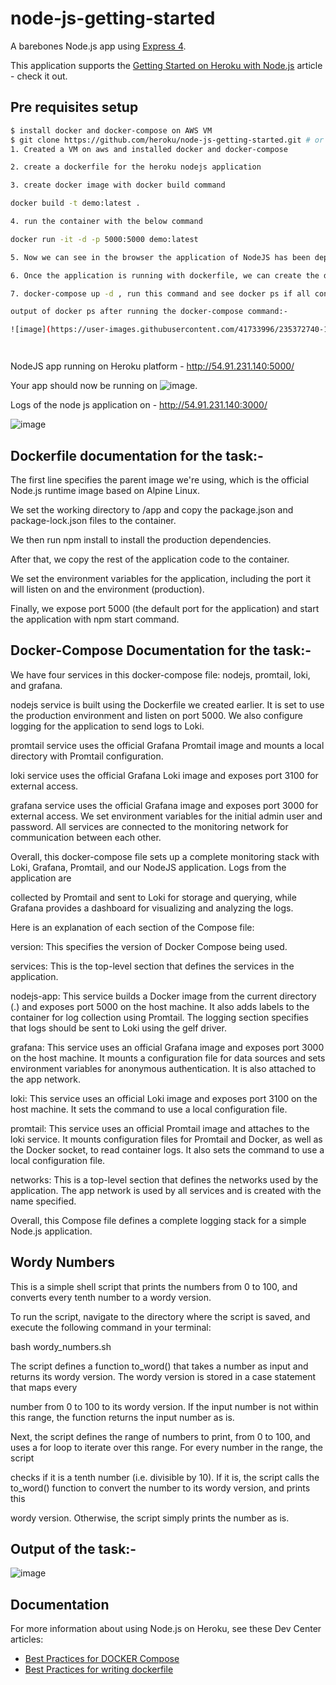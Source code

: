 # node-js-getting-started

A barebones Node.js app using [Express 4](http://expressjs.com/).

This application supports the [Getting Started on Heroku with Node.js](https://devcenter.heroku.com/articles/getting-started-with-nodejs) article - check it out.

## Pre requisites setup

```sh
$ install docker and docker-compose on AWS VM
$ git clone https://github.com/heroku/node-js-getting-started.git # or clone your own fork. add code into this local repo
1. Created a VM on aws and installed docker and docker-compose

2. create a dockerfile for the heroku nodejs application

3. create docker image with docker build command

docker build -t demo:latest .

4. run the container with the below command

docker run -it -d -p 5000:5000 demo:latest

5. Now we can see in the browser the application of NodeJS has been deployed successfully with the help of Dockerfile.

6. Once the application is running with dockerfile, we can create the docker-compose and run the same so that it will spin up all the docker containers for the task with loki, grafana, promtail.

7. docker-compose up -d , run this command and see docker ps if all containers are created or not

output of docker ps after running the docker-compose command:-

![image](https://user-images.githubusercontent.com/41733996/235372740-1333eb05-eb99-43ca-9911-b3be54f17b35.png)




```

NodeJS app running on Heroku platform -  http://54.91.231.140:5000/

Your app should now be running on ![image](https://user-images.githubusercontent.com/41733996/235372231-d8f6138a-4ab7-47ce-ac5f-67b539c7c8d5.png).


Logs of the node js application on - http://54.91.231.140:3000/

![image](https://user-images.githubusercontent.com/41733996/235372250-4328651c-83cb-4ef1-b8a7-350ed576d170.png)


## Dockerfile documentation for the task:-

The first line specifies the parent image we're using, which is the official Node.js runtime image based on Alpine Linux.

We set the working directory to /app and copy the package.json and package-lock.json files to the container.

We then run npm install to install the production dependencies.

After that, we copy the rest of the application code to the container.

We set the environment variables for the application, including the port it will listen on and the environment (production).

Finally, we expose port 5000 (the default port for the application) and start the application with npm start command.


## Docker-Compose Documentation for the task:-

We have four services in this docker-compose file: nodejs, promtail, loki, and grafana.

nodejs service is built using the Dockerfile we created earlier. It is set to use the production environment and listen on port 5000. We also configure logging for the application to send logs to Loki.

promtail service uses the official Grafana Promtail image and mounts a local directory with Promtail configuration.

loki service uses the official Grafana Loki image and exposes port 3100 for external access.

grafana service uses the official Grafana image and exposes port 3000 for external access. We set environment variables for the initial admin user and password.
All services are connected to the monitoring network for communication between each other.

Overall, this docker-compose file sets up a complete monitoring stack with Loki, Grafana, Promtail, and our NodeJS application. Logs from the application are 

collected by Promtail and sent to Loki for storage and querying, while Grafana provides a dashboard for visualizing and analyzing the logs.

Here is an explanation of each section of the Compose file:

version: This specifies the version of Docker Compose being used.

services: This is the top-level section that defines the services in the application.

nodejs-app: This service builds a Docker image from the current directory (.) and exposes port 5000 on the host machine. It also adds labels to the container for log collection using Promtail. The logging section specifies that logs should be sent to Loki using the gelf driver.

grafana: This service uses an official Grafana image and exposes port 3000 on the host machine. It mounts a configuration file for data sources and sets environment variables for anonymous authentication. It is also attached to the app network.

loki: This service uses an official Loki image and exposes port 3100 on the host machine. It sets the command to use a local configuration file.

promtail: This service uses an official Promtail image and attaches to the loki service. It mounts configuration files for Promtail and Docker, as well as the Docker socket, to read container logs. It also sets the command to use a local configuration file.

networks: This is a top-level section that defines the networks used by the application. The app network is used by all services and is created with the name specified.

Overall, this Compose file defines a complete logging stack for a simple Node.js application.


## Wordy Numbers

This is a simple shell script that prints the numbers from 0 to 100, and converts every tenth number to a wordy version.

To run the script, navigate to the directory where the script is saved, and execute the following command in your terminal:

bash wordy_numbers.sh

The script defines a function to_word() that takes a number as input and returns its wordy version. The wordy version is stored in a case statement that maps every 

number from 0 to 100 to its wordy version. If the input number is not within this range, the function returns the input number as is.

Next, the script defines the range of numbers to print, from 0 to 100, and uses a for loop to iterate over this range. For every number in the range, the script 

checks if it is a tenth number (i.e. divisible by 10). If it is, the script calls the to_word() function to convert the number to its wordy version, and prints this 

wordy version. Otherwise, the script simply prints the number as is.


## Output of the task:- 

![image](https://user-images.githubusercontent.com/41733996/235372968-08be4bce-e9c7-489b-9f3c-7d246fd0ffb4.png)



## Documentation



For more information about using Node.js on Heroku, see these Dev Center articles:

- [Best Practices for DOCKER Compose](https://docs.docker.com/develop/dev-best-practices/)
- [Best Practices for writing dockerfile](https://devcenter.heroku.com/articles/node-websocketshttps://docs.docker.com/develop/develop-images/dockerfile_best-practices/)
